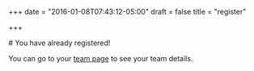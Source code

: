 +++
date = "2016-01-08T07:43:12-05:00"
draft = false
title = "register"

+++
<div ng-if="user.IsLoggedIn">
# You have already registered!

You can go to your <a href="/expo/my_team/index.html">team page</a> to see your team details.
</div>
